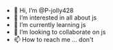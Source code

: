 - 👋 Hi, I’m @P-jolly428
- 👀 I’m interested in all about js
- 🌱 I’m currently learning js
- 💞️ I’m looking to collaborate on js
- 📫 How to reach me ... don't

<!---
P-jolly428/P-jolly428 is a ✨ special ✨ repository because its `README.md` (this file) appears on your GitHub profile.
You can click the Preview link to take a look at your changes.
--->
